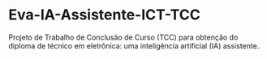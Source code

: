 # Eva-IA-Assistente-ICT-TCC
Projeto de Trabalho de Conclusão de Curso (TCC) para obtenção do diploma de técnico em eletrônica: uma inteligência artificial (IA) assistente.
